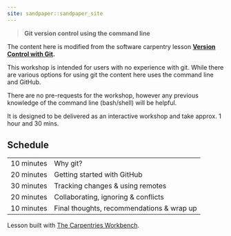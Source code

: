 ```yaml
---
site: sandpaper::sandpaper_site
---
```


> **Git version control using the command line**


The content here is modified from the software carpentry lesson [**Version Control with Git**](https://swcarpentry.github.io/git-novice/index.html)**.**

This workshop is intended for users with no experience with git. While there are various options for using git the content here uses the command line and GitHub.

There are no pre-requests for the workshop, however any previous knowledge of the command line (bash/shell) will be helpful.

It is designed to be delivered as an interactive workshop and take approx. 1 hour and 30 mins.

## **Schedule**

|            |                                           |
|------------|-------------------------------------------|
| 10 minutes | Why git?                                  |
| 20 minutes | Getting started with GitHub               |
| 30 minutes | Tracking changes & using remotes          |
| 20 minutes | Collaborating, ignoring & conflicts       |
| 10 minutes | Final thoughts, recommendations & wrap up |

Lesson built with [The Carpentries Workbench](https://carpentries.github.io/sandpaper-docs).

